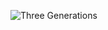 ![Three Generations](https://scontent-iad3-1.xx.fbcdn.net/v/t1.0-9/50133373_10217995661786234_2787247296213942272_n.jpg?_nc_cat=104&_nc_ht=scontent-iad3-1.xx&oh=c8899abee5057c8865aef7e43ce4f471&oe=5D4A063D)
